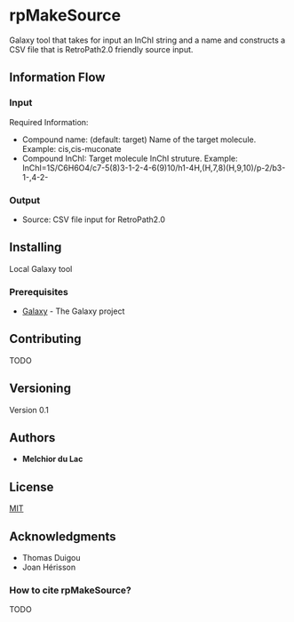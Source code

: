 # rpMakeSource

Galaxy tool that takes for input an InChI string and a name and constructs a CSV file that is RetroPath2.0 friendly source input.

## Information Flow

### Input

Required Information:
* Compound name: (default: target) Name of the target molecule. Example: cis,cis-muconate 
* Compound InChI: Target molecule InChI struture. Example: InChI=1S/C6H6O4/c7-5(8)3-1-2-4-6(9)10/h1-4H,(H,7,8)(H,9,10)/p-2/b3-1-,4-2-

### Output

* Source: CSV file input for RetroPath2.0

## Installing

Local Galaxy tool

### Prerequisites

* [Galaxy](https://galaxyproject.org) - The Galaxy project

## Contributing

TODO

## Versioning

Version 0.1

## Authors

* **Melchior du Lac** 

## License

[MIT](https://github.com/Galaxy-SynBioCAD/rpMakeSource/blob/master/LICENSE)

## Acknowledgments

* Thomas Duigou
* Joan Hérisson

### How to cite rpMakeSource?

TODO
